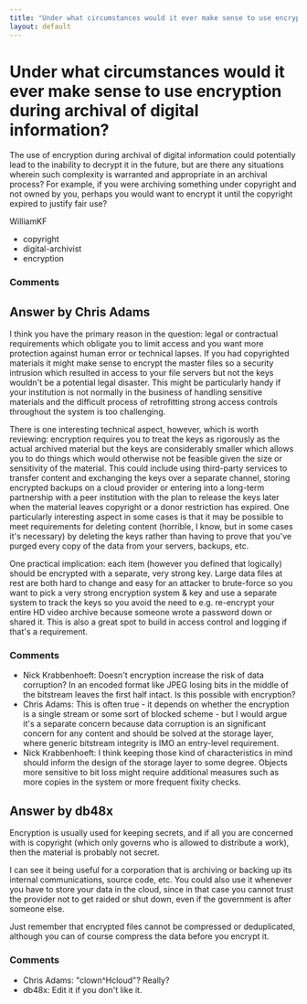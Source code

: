 ```yaml
---
title: "Under what circumstances would it ever make sense to use encryption during archival of digital information?"
layout: default
---
```

Under what circumstances would it ever make sense to use encryption during archival of digital information?
=====================
The use of encryption during archival of digital information could
potentially lead to the inability to decrypt it in the future, but are
there any situations wherein such complexity is warranted and
appropriate in an archival process? For example, if you were archiving
something under copyright and not owned by you, perhaps you would want
to encrypt it until the copyright expired to justify fair use?

WilliamKF

<ul class="tags"><li class="tag">copyright</li><li class="tag">digital-archivist</li><li class="tag">encryption</li></ul>

### Comments ###


Answer by Chris Adams
----------------
I think you have the primary reason in the question: legal or
contractual requirements which obligate you to limit access and you want
more protection against human error or technical lapses. If you had
copyrighted materials it might make sense to encrypt the master files so
a security intrusion which resulted in access to your file servers but
not the keys wouldn't be a potential legal disaster. This might be
particularly handy if your institution is not normally in the business
of handling sensitive materials and the difficult process of
retrofitting strong access controls throughout the system is too
challenging.

There is one interesting technical aspect, however, which is worth
reviewing: encryption requires you to treat the keys as rigorously as
the actual archived material but the keys are considerably smaller which
allows you to do things which would otherwise not be feasible given the
size or sensitivity of the material. This could include using
third-party services to transfer content and exchanging the keys over a
separate channel, storing encrypted backups on a cloud provider or
entering into a long-term partnership with a peer institution with the
plan to release the keys later when the material leaves copyright or a
donor restriction has expired. One particularly interesting aspect in
some cases is that it may be possible to meet requirements for deleting
content (horrible, I know, but in some cases it's necessary) by deleting
the keys rather than having to prove that you've purged every copy of
the data from your servers, backups, etc.

One practical implication: each item (however you defined that
logically) should be encrypted with a separate, very strong key. Large
data files at rest are both hard to change and easy for an attacker to
brute-force so you want to pick a very strong encryption system & key
and use a separate system to track the keys so you avoid the need to
e.g. re-encrypt your entire HD video archive because someone wrote a
password down or shared it. This is also a great spot to build in access
control and logging if that's a requirement.

### Comments ###
* Nick Krabbenhoeft: Doesn't encryption increase the risk of data corruption? In an encoded
format like JPEG losing bits in the middle of the bitstream leaves the
first half intact. Is this possible with encryption?
* Chris Adams: This is often true - it depends on whether the encryption is a single
stream or some sort of blocked scheme - but I would argue it's a
separate concern because data corruption is an significant concern for
any content and should be solved at the storage layer, where generic
bitstream integrity is IMO an entry-level requirement.
* Nick Krabbenhoeft: I think keeping those kind of characteristics in mind should inform the
design of the storage layer to some degree. Objects more sensitive to
bit loss might require additional measures such as more copies in the
system or more frequent fixity checks.

Answer by db48x
----------------
Encryption is usually used for keeping secrets, and if all you are
concerned with is copyright (which only governs who is allowed to
distribute a work), then the material is probably not secret.

I can see it being useful for a corporation that is archiving or backing
up its internal communications, source code, etc. You could also use it
whenever you have to store your data in the cloud, since in that case
you cannot trust the provider not to get raided or shut down, even if
the government is after someone else.

Just remember that encrypted files cannot be compressed or deduplicated,
although you can of course compress the data before you encrypt it.

### Comments ###
* Chris Adams: "clown\^Hcloud"? Really?
* db48x: Edit it if you don't like it.

